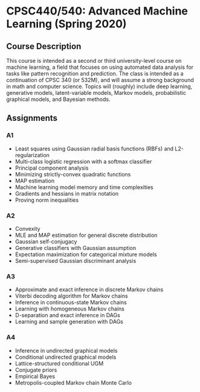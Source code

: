 # CPSC440/540: Advanced Machine Learning (Spring 2020)

## Course Description
This course is intended as a second or third university-level course on machine learning, a field that focuses on using automated data analysis for tasks like pattern recognition and prediction. The class is intended as a continuation of CPSC 340 (or 532M), and will assume a strong background in math and computer science. Topics will (roughly) include deep learning, generative models, latent-variable models, Markov models, probabilistic graphical models, and Bayesian methods.

## Assignments

### A1
- Least squares using Gaussian radial basis functions (RBFs) and L2-regularization
- Multi-class logistic regression with a softmax classifier
- Principal component analysis
- Minimizing strictly-convex quadratic functions
- MAP estimation
- Machine learning model memory and time complexities
- Gradients and hessians in matrix notation
- Proving norm inequalities

### A2
- Convexity
- MLE and MAP estimation for general discrete distribution
- Gaussian self-conjugacy
- Generative classifiers with Gaussian assumption
- Expectation maximization for categorical mixture models
- Semi-supervised Gaussian discriminant analysis

### A3
- Approximate and exact inference in discrete Markov chains
- Viterbi decoding algorithm for Markov chains
- Inference in continuous-state Markov chains
- Learning with homogeneous Markov chains
- D-separation and exact inference in DAGs
- Learning and sample generation with DAGs

### A4
- Inference in undirected graphical models
- Conditional undirected graphical models
- Lattice-structured conditional UGM
- Conjugate priors
- Empirical Bayes
- Metropolis-coupled Markov chain Monte Carlo
